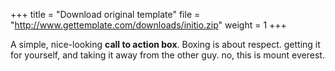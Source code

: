 +++
title = "Download original template"
file = "http://www.gettemplate.com/downloads/initio.zip"
weight = 1
+++

A simple, nice-looking **call to action box**. Boxing is about respect. getting it for yourself, and taking it away from the other guy. no, this is mount everest.